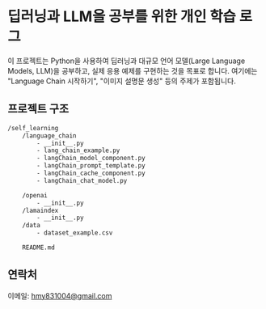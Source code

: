 # 딥러닝과 LLM을 공부를 위한 개인 학습 로그

이 프로젝트는 Python을 사용하여 딥러닝과 대규모 언어 모델(Large Language Models, LLM)을 공부하고, 실제 응용 예제를 구현하는 것을 목표로 합니다. 여기에는 "Language Chain 시작하기", "이미지 설명문 생성" 등의 주제가 포함됩니다.

## 프로젝트 구조
```bash
/self_learning
    /language_chain
        - __init__.py
        - lang_chain_example.py
        - langChain_model_component.py
        - langChain_prompt_template.py
        - langChain_cache_component.py
        - langChain_chat_model.py

    /openai
        - __init__.py
    /lamaindex
        - __init__.py
    /data
        - dataset_example.csv

    README.md
```

## 연락처
이메일: hmy831004@gmail.com

